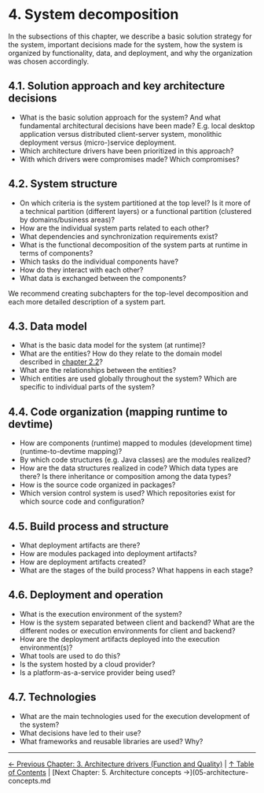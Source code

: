 # 4. System decomposition

In the subsections of this chapter, we describe a basic solution strategy for the system, important decisions made for the system, how the system is organized by functionality, data, and deployment, and why the organization was chosen accordingly.

## 4.1. Solution approach and key architecture decisions

- What is the basic solution approach for the system? And what fundamental architectural decisions have been made? E.g. local desktop application versus distributed client-server system, monolithic deployment versus (micro-)service deployment.
- Which architecture drivers have been prioritized in this approach?
- With which drivers were compromises made? Which compromises?

## 4.2. System structure

- On which criteria is the system partitioned at the top level? Is it more of a technical partition (different layers) or a functional partition (clustered by domains/business areas)?
- How are the individual system parts related to each other?
- What dependencies and synchronization requirements exist?
- What is the functional decomposition of the system parts at runtime in terms of components?
- Which tasks do the individual components have?
- How do they interact with each other?
- What data is exchanged between the components?

We recommend creating subchapters for the top-level decomposition and each more detailed description of a system part.

## 4.3. Data model

- What is the basic data model for the system (at runtime)?
- What are the entities? How do they relate to the domain model described in [chapter 2.2](02-system-context-and-domain.md#22-domain-model)?
- What are the relationships between the entities?
- Which entities are used globally throughout the system? Which are specific to individual parts of the system?

## 4.4. Code organization (mapping runtime to devtime)

- How are components (runtime) mapped to modules (development time) (runtime-to-devtime mapping)?
- By which code structures (e.g. Java classes) are the modules realized?
- How are the data structures realized in code? Which data types are there? Is there inheritance or composition among the data types?
- How is the source code organized in packages?
- Which version control system is used? Which repositories exist for which source code and configuration?

## 4.5. Build process and structure

- What deployment artifacts are there?
- How are modules packaged into deployment artifacts?
- How are deployment artifacts created?
- What are the stages of the build process? What happens in each stage?

## 4.6. Deployment and operation

- What is the execution environment of the system?
- How is the system separated between client and backend? What are the different nodes or execution environments for client and backend?
- How are the deployment artifacts deployed into the execution environment(s)?
- What tools are used to do this?
- Is the system hosted by a cloud provider?
- Is a platform-as-a-service provider being used?

## 4.7. Technologies

- What are the main technologies used for the execution development of the system?
- What decisions have led to their use?
- What frameworks and reusable libraries are used? Why?

---

[← Previous Chapter: 3. Architecture drivers (Function and Quality)](03-architecture-drivers.md) | [↑ Table of Contents](toc.md) | [Next Chapter: 5. Architecture concepts →](05-architecture-concepts.md
